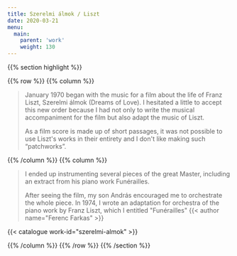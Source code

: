 ```yaml
---
title: Szerelmi álmok / Liszt
date: 2020-03-21
menu:
  main:
    parent: 'work'
    weight: 130
---
```


{{% section highlight %}}

{{% row %}}
{{% column %}}

> January 1970 began with the music for a film about the life of Franz Liszt,
> Szerelmi álmok (Dreams of Love). I hesitated a little to accept this new
> order because I had not only to write the musical accompaniment for the
> film but also adapt the music of Liszt.
> 
> As a film score is made up of short passages, it was not possible to use
> Liszt's works in their entirety and I don't like making such “patchworks”.


{{% /column %}}
{{% column %}}

> I ended up instrumenting several pieces of the great Master, including
> an extract from his piano work Funérailles.
> 
> After seeing the film, my son András encouraged me to orchestrate the whole piece. In 1974, I wrote an 
> adaptation for orchestra of the piano work by Franz Liszt, which I entitled "Funérailles"
> {{< author name="Ferenc Farkas" >}}

{{< catalogue work-id="szerelmi-almok" >}}

{{% /column %}}
{{% /row %}}
{{% /section %}}